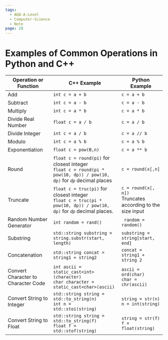 ```yaml
---
tags:
  - AQA-A-Level
  - Computer-Science
  - Note
page: 28
---
```

# Examples of Common Operations in Python and C++
| Operation or Function |  C++ Example  | Python Example |
|-----------------------|---------------|----------------|
| Add                   | `int c = a + b`  | `c = a + b`      |
| Subtract              | `int c = a - b`  | `c = a - b`      |
| Multiply | `int c = a * b` | `c = a * b` |
| Divide Real Number | `float c = a / b` | `c = a / b` |
| Divide Integer | `int c = a / b` | `c = a // b` |
| Modulo | `int c = a % b` | `c = a % b` |
| Exponentiation | `float c = pow(B,n)` | `c = a ** b` |
| Round | `float c = round(pi)` for closest integer <br> `float c = round(pi * pow(10, dp)) / pow(10, dp)` for *`dp`* decimal places | `c = round(x[,n]` |
| Truncate | `float c = truc(pi)` for closest integer <br> `float c = truc(pi * pow(10, dp)) / pow(10, dp)` for *`dp`* decimal places. | `c = round(x[, n])`<br> Truncates according to the size input |
| Random Number Generator | `int random = rand()` | ` random = random()` |
| Substring | `std::string substring = string.substr(start, length)` | `substring = string[start, end]` |
| Concatenation | `std::string concat = string1 + string2` | `concat = string1 + string 2` |
| Convert Character to Character Code | `int ascii = static_cast<int>(character)` <br> `char character = static_cast<char>(ascii)` | `ascii = ord(char)` <br> `char = chr(ascii)` |
| Convert String to Integer | `std::string string = std::to_string(n)`<br> `int n = std::stoi(string)` | `string = str(n)` <br> `n = int(string)` |
| Convert String to Float | `std::string string = std::to_string(f)` <br>`float f = std::stof(string)` | `string = str(f)`<br>`f = float(string)` |
